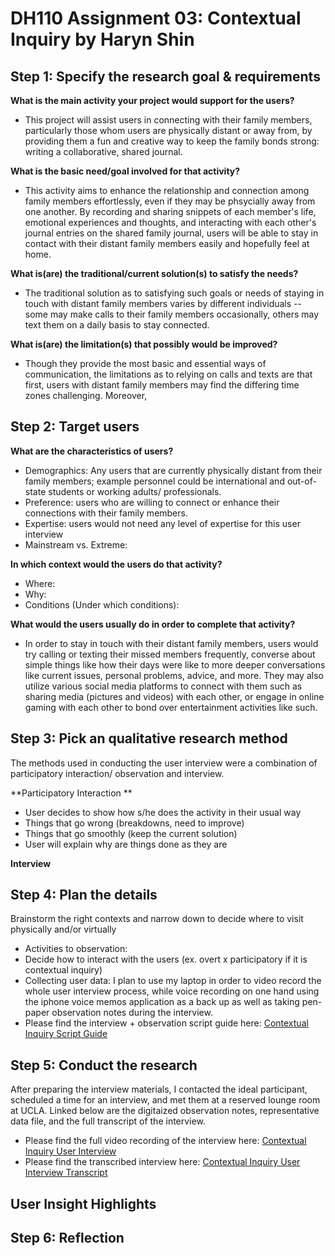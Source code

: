 # DH110 Assignment 03: Contextual Inquiry by Haryn Shin
## Step 1: Specify the research goal & requirements
**What is the main activity your project would support for the users?**
- This project will assist users in connecting with their family members, particularly those whom users are physically distant or away from, by providing them a fun and creative way to keep the family bonds strong: writing a collaborative, shared journal. 

**What is the basic need/goal involved for that activity?**
- This activity aims to enhance the relationship and connection among family members effortlessly, even if they may be phsycially away from one another. By recording and sharing snippets of each member's life, emotional experiences and thoughts, and interacting with each other's journal entries on the shared family journal, users will be able to stay in contact with their distant family members easily and hopefully feel at home. 

**What is(are) the traditional/current solution(s) to satisfy the needs?**
- The traditional solution as to satisfying such goals or needs of staying in touch with distant family members varies by different individuals -- some may make calls to their family members occasionally, others may text them on a daily basis to stay connected. 

**What is(are) the limitation(s) that possibly would be improved?**
- Though they provide the most basic and essential ways of communication, the limitations as to relying on calls and texts are that first, users with distant family members may find the differing time zones challenging. Moreover, 

## Step 2: Target users
**What are the characteristics of users?** 
- Demographics: Any users that are currently physically distant from their family members; example personnel could be international and out-of-state students or working adults/ professionals. 
- Preference: users who are willing to connect or enhance their connections with their family members. 
- Expertise: users would not need any level of expertise for this user interview
- Mainstream vs. Extreme: 

**In which context would the users do that activity?**
- Where:
- Why:
- Conditions (Under which conditions): 

**What would the users usually do in order to complete that activity?**
- In order to stay in touch with their distant family members, users would try calling or texting their missed members frequently, converse about simple things like how their days were like to more deeper conversations like current issues, personal problems, advice, and more. They may also utilize various social media platforms to connect with them such as sharing media (pictures and videos) with each other, or engage in online gaming with each other to bond over entertainment activities like such. 

## Step 3: Pick an qualitative research method
The methods used in conducting the user interview were a combination of participatory interaction/ observation and interview.

**Participatory Interaction **
- User decides to show how s/he does the activity in their usual way
- Things that go wrong (breakdowns, need to improve)
- Things that go smoothly (keep the current solution)
- User will explain why are things done as they are 

**Interview**


## Step 4: Plan the details
Brainstorm the right contexts and narrow down to decide where to visit physically and/or virtually
- Activities to observation: 
- Decide how to interact with the users (ex. overt x participatory if it is contextual inquiry)
- Collecting user data: I plan to use my laptop in order to video record the whole user interview process, while voice recording on one hand using the iphone voice memos application as a back up as well as taking pen-paper observation notes during the interview. 
- Please find the interview + observation script guide here: [Contextual Inquiry Script Guide](https://docs.google.com/document/d/115sMx7jbDYR3zcwKOwoDYMJbRAUE6nvYk_egV3ZdNo8/edit?usp=sharing)

## Step 5: Conduct the research
After preparing the interview materials, I contacted the ideal participant, scheduled a time for an interview, and met them at a reserved lounge room at UCLA. Linked below are the digitaized observation notes, representative data file, and the full transcript of the interview.
- Please find the full video recording of the interview here: [Contextual Inquiry User Interview]()
- Please find the transcribed interview here: [Contextual Inquiry User Interview Transcript]()

**User Insight Highlights**
- 

## Step 6: Reflection


